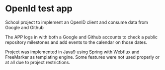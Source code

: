 # OpenId test app

School project to implement an OpenID client and consume data from Google and Github

The APP logs in with both a Google and Github accounts to check a public repository milestones and
add events to the calendar on those dates.

Project was implemented in Java9 using Spring with Webflux and FreeMarker as templating engine. 
Some features were not used properly or at all due to project restrictions.